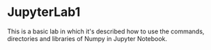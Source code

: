 # JupyterLab1
This is a basic lab in which it's described how to use the commands, directories and libraries of Numpy in Jupyter Notebook.
